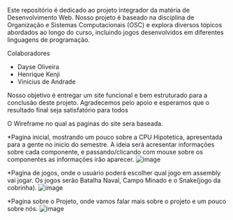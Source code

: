 Este repositório é dedicado ao projeto integrador da matéria de Desenvolvimento Web. Nosso projeto é baseado na disciplina de Organização e Sistemas Computacionais (OSC) e explora diversos tópicos abordados ao longo do curso, incluindo jogos desenvolvidos em diferentes linguagens de programação.

Colaboradores
- Dayse Oliveira
- Henrique Kenji
- Vinicius de Andrade

Nosso objetivo é entregar um site funcional e bem estruturado para a conclusão deste projeto. Agradecemos pelo apoio e esperamos que o resultado final seja satisfatório para todos

O Wireframe no qual as paginas do site sera baseada.

*Pagina inicial, mostrando um pouco sobre a CPU Hipotetica, apresentada para a gente no inicio do semestre. A ideia será acresentar informações sobre cada componente, e passando/clicando com mouse sobre os componentes as informações irão aparecer. 
![image](https://github.com/user-attachments/assets/852fce4d-7935-4852-92ff-083fa5f14525)

*Pagina de jogos, onde o usuário poderá escolher qual jogo em assembly vai jogar. Os jogos serão Batalha Naval, Campo Minado e o Snake(jogo da cobrinha). 
![image](https://github.com/user-attachments/assets/f05459a0-2bf0-48b8-aec1-94edbcfc1c63)

*Pagina sobre o Projeto, onde vamos falar mais sobre o projeto e um pouco sobre nós.
![image](https://github.com/user-attachments/assets/54e813b6-4fc2-46b8-8d71-43647b76daf0)
